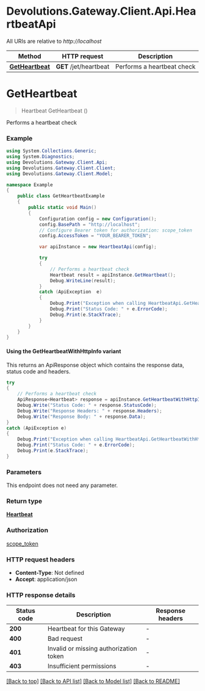 # Devolutions.Gateway.Client.Api.HeartbeatApi

All URIs are relative to *http://localhost*

| Method | HTTP request | Description |
|--------|--------------|-------------|
| [**GetHeartbeat**](HeartbeatApi.md#getheartbeat) | **GET** /jet/heartbeat | Performs a heartbeat check |

<a id="getheartbeat"></a>
# **GetHeartbeat**
> Heartbeat GetHeartbeat ()

Performs a heartbeat check

### Example
```csharp
using System.Collections.Generic;
using System.Diagnostics;
using Devolutions.Gateway.Client.Api;
using Devolutions.Gateway.Client.Client;
using Devolutions.Gateway.Client.Model;

namespace Example
{
    public class GetHeartbeatExample
    {
        public static void Main()
        {
            Configuration config = new Configuration();
            config.BasePath = "http://localhost";
            // Configure Bearer token for authorization: scope_token
            config.AccessToken = "YOUR_BEARER_TOKEN";

            var apiInstance = new HeartbeatApi(config);

            try
            {
                // Performs a heartbeat check
                Heartbeat result = apiInstance.GetHeartbeat();
                Debug.WriteLine(result);
            }
            catch (ApiException  e)
            {
                Debug.Print("Exception when calling HeartbeatApi.GetHeartbeat: " + e.Message);
                Debug.Print("Status Code: " + e.ErrorCode);
                Debug.Print(e.StackTrace);
            }
        }
    }
}
```

#### Using the GetHeartbeatWithHttpInfo variant
This returns an ApiResponse object which contains the response data, status code and headers.

```csharp
try
{
    // Performs a heartbeat check
    ApiResponse<Heartbeat> response = apiInstance.GetHeartbeatWithHttpInfo();
    Debug.Write("Status Code: " + response.StatusCode);
    Debug.Write("Response Headers: " + response.Headers);
    Debug.Write("Response Body: " + response.Data);
}
catch (ApiException e)
{
    Debug.Print("Exception when calling HeartbeatApi.GetHeartbeatWithHttpInfo: " + e.Message);
    Debug.Print("Status Code: " + e.ErrorCode);
    Debug.Print(e.StackTrace);
}
```

### Parameters
This endpoint does not need any parameter.
### Return type

[**Heartbeat**](Heartbeat.md)

### Authorization

[scope_token](../README.md#scope_token)

### HTTP request headers

 - **Content-Type**: Not defined
 - **Accept**: application/json


### HTTP response details
| Status code | Description | Response headers |
|-------------|-------------|------------------|
| **200** | Heartbeat for this Gateway |  -  |
| **400** | Bad request |  -  |
| **401** | Invalid or missing authorization token |  -  |
| **403** | Insufficient permissions |  -  |

[[Back to top]](#) [[Back to API list]](../README.md#documentation-for-api-endpoints) [[Back to Model list]](../README.md#documentation-for-models) [[Back to README]](../README.md)

